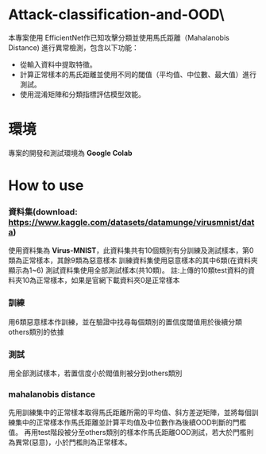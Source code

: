 # Attack-classification-and-OOD\

本專案使用 EfficientNet作已知攻擊分類並使用馬氏距離（Mahalanobis Distance) 進行異常檢測，包含以下功能：
* 從輸入資料中提取特徵。
* 計算正常樣本的馬氏距離並使用不同的閾值（平均值、中位數、最大值）進行測試。
* 使用混淆矩陣和分類指標評估模型效能。

# 環境
專案的開發和測試環境為 **Google Colab**

# How to use

### 資料集(download: https://www.kaggle.com/datasets/datamunge/virusmnist/data)
使用資料集為 **Virus-MNIST**，此資料集共有10個類別有分訓練及測試樣本，第0類為正常樣本，其餘9類為惡意樣本
訓練資料集使用惡意樣本的其中6類(在資料夾顯示為1~6)
測試資料集使用全部測試樣本(共10類)。 註:上傳的10類test資料的資料夾10為正常樣本，如果是官網下載資料夾0是正常樣本

### 訓練
用6類惡意樣本作訓練，並在驗證中找尋每個類別的置信度閾值用於後續分類others類別的依據
### 測試
用全部測試樣本，若置信度小於閥值則被分到others類別

### mahalanobis distance
先用訓練集中的正常樣本取得馬氏距離所需的平均值、斜方差逆矩陣，並將每個訓練集中的正常樣本作馬氏距離並計算平均值及中位數作為後續OOD判斷的門檻值。
再用test階段被分至others類別的樣本作馬氏距離OOD測試，若大於門檻則為異常(惡意)，小於門檻則為正常樣本。
